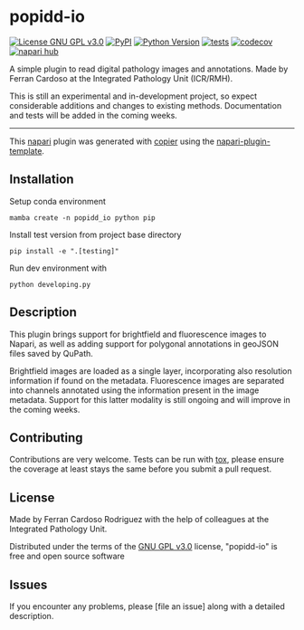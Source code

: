 # popidd-io

[![License GNU GPL v3.0](https://img.shields.io/pypi/l/popidd-io.svg?color=green)](https://github.com/IntegratedPathologyUnit-ICR/popidd-io/raw/main/LICENSE)
[![PyPI](https://img.shields.io/pypi/v/popidd-io.svg?color=green)](https://pypi.org/project/popidd-io)
[![Python Version](https://img.shields.io/pypi/pyversions/popidd-io.svg?color=green)](https://python.org)
[![tests](https://github.com/IntegratedPathologyUnit-ICR/popidd-io/workflows/tests/badge.svg)](https://github.com/IntegratedPathologyUnit-ICR/popidd-io/actions)
[![codecov](https://codecov.io/gh/IntegratedPathologyUnit-ICR/popidd-io/branch/main/graph/badge.svg)](https://codecov.io/gh/IntegratedPathologyUnit-ICR/popidd-io)
[![napari hub](https://img.shields.io/endpoint?url=https://api.napari-hub.org/shields/popidd-io)](https://napari-hub.org/plugins/popidd-io)

A simple plugin to read digital pathology images and annotations.
Made by Ferran Cardoso at the Integrated Pathology Unit (ICR/RMH).

This is still an experimental and in-development project,
so expect considerable additions and changes to existing methods.
Documentation and tests will be added in the coming weeks.

----------------------------------

This [napari] plugin was generated with [copier] using the [napari-plugin-template].

<!--
Don't miss the full getting started guide to set up your new package:
https://github.com/napari/napari-plugin-template#getting-started

and review the napari docs for plugin developers:
https://napari.org/stable/plugins/index.html
-->

## Installation


Setup conda environment

    mamba create -n popidd_io python pip

Install test version from project base directory

    pip install -e ".[testing]"

Run dev environment with

    python developing.py

<!-- You can install `popidd-io` via [pip]:

    pip install popidd-io -->

## Description

This plugin brings support for brightfield and fluorescence images to Napari,
as well as adding support for polygonal annotations in geoJSON files saved by QuPath.

Brightfield images are loaded as a single layer, incorporating also resolution information if found on the metadata.
Fluorescence images are separated into channels annotated using the information present in the image metadata.
Support for this latter modality is still ongoing and will improve in the coming weeks.

## Contributing

Contributions are very welcome. Tests can be run with [tox], please ensure
the coverage at least stays the same before you submit a pull request.

## License

Made by Ferran Cardoso Rodriguez with the help of colleagues at the Integrated Pathology Unit.

Distributed under the terms of the [GNU GPL v3.0] license,
"popidd-io" is free and open source software

## Issues

If you encounter any problems, please [file an issue] along with a detailed description.

[napari]: https://github.com/napari/napari
[copier]: https://copier.readthedocs.io/en/stable/
[@napari]: https://github.com/napari
[MIT]: http://opensource.org/licenses/MIT
[BSD-3]: http://opensource.org/licenses/BSD-3-Clause
[GNU GPL v3.0]: http://www.gnu.org/licenses/gpl-3.0.txt
[GNU LGPL v3.0]: http://www.gnu.org/licenses/lgpl-3.0.txt
[Apache Software License 2.0]: http://www.apache.org/licenses/LICENSE-2.0
[Mozilla Public License 2.0]: https://www.mozilla.org/media/MPL/2.0/index.txt
[napari-plugin-template]: https://github.com/napari/napari-plugin-template

[napari]: https://github.com/napari/napari
[tox]: https://tox.readthedocs.io/en/latest/
[pip]: https://pypi.org/project/pip/
[PyPI]: https://pypi.org/
